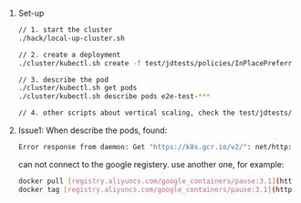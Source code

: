 1. Set-up
    
    ```bash
    // 1. start the cluster
    ./hack/local-up-cluster.sh
    
    // 2. create a deployment
    ./cluster/kubectl.sh create -f test/jdtests/policies/InPlacePreferred/deployment.yaml
    
    // 3. describe the pod
    ./cluster/kubectl.sh get pods
    ./cluster/kubectl.sh describe pods e2e-test-***

    // 4. other scripts about vertical scaling, check the test/jdtests/policies/InPlacePreferred/tests.md
    ```
    

2. Issue1: When describe the pods, found:
    
    ```bash
    Error response from daemon: Get "https://k8s.gcr.io/v2/": net/http: request canceled while waiting for connection
    ```
    
    can not connect to the google registery. use another one, for example:
    ```bash
    docker pull [registry.aliyuncs.com/google_containers/pause:3.1](http://registry.aliyuncs.com/google_containers/pause:3.1)
    docker tag [registry.aliyuncs.com/google_containers/pause:3.1](http://registry.aliyuncs.com/google_containers/pause:3.1) [k8s.gcr.io/pause:3.](http://k8s.gcr.io/pause:3.1)
    ```
